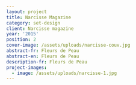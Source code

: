 ```yaml
---
layout: project
title: Narcisse Magazine
category: set-design
client: Narcisse magazine
year: '2015'
position: 2
cover-image: /assets/uploads/narcisse-couv.jpg
abstract-fr: Fleurs de Peau
abstract-en: Fleurs de Peau
description-fr: Fleurs de Peau
project-images:
  - image: /assets/uploads/narcisse-1.jpg
---
```


